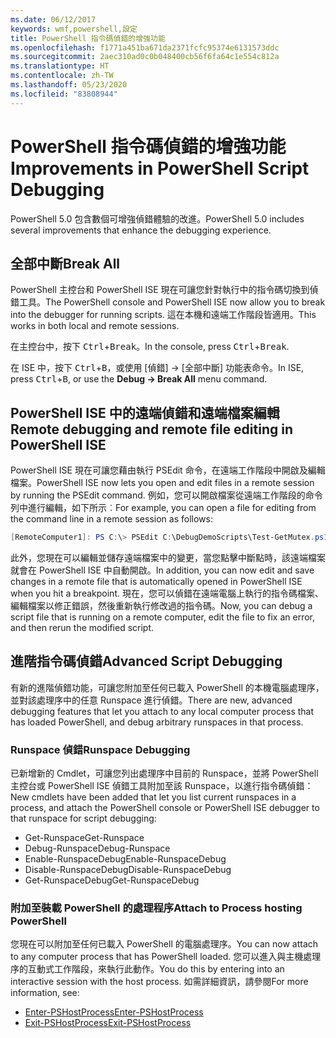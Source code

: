 ```yaml
---
ms.date: 06/12/2017
keywords: wmf,powershell,設定
title: PowerShell 指令碼偵錯的增強功能
ms.openlocfilehash: f1771a451ba671da2371fcfc95374e6131573ddc
ms.sourcegitcommit: 2aec310ad0c0b048400cb56f6fa64c1e554c812a
ms.translationtype: HT
ms.contentlocale: zh-TW
ms.lasthandoff: 05/23/2020
ms.locfileid: "83808944"
---
```

# <a name="improvements-in-powershell-script-debugging"></a><span data-ttu-id="8cbda-103">PowerShell 指令碼偵錯的增強功能</span><span class="sxs-lookup"><span data-stu-id="8cbda-103">Improvements in PowerShell Script Debugging</span></span>

<span data-ttu-id="8cbda-104">PowerShell 5.0 包含數個可增強偵錯體驗的改進。</span><span class="sxs-lookup"><span data-stu-id="8cbda-104">PowerShell 5.0 includes several improvements that enhance the debugging experience.</span></span>

## <a name="break-all"></a><span data-ttu-id="8cbda-105">全部中斷</span><span class="sxs-lookup"><span data-stu-id="8cbda-105">Break All</span></span>

<span data-ttu-id="8cbda-106">PowerShell 主控台和 PowerShell ISE 現在可讓您針對執行中的指令碼切換到偵錯工具。</span><span class="sxs-lookup"><span data-stu-id="8cbda-106">The PowerShell console and PowerShell ISE now allow you to break into the debugger for running scripts.</span></span> <span data-ttu-id="8cbda-107">這在本機和遠端工作階段皆適用。</span><span class="sxs-lookup"><span data-stu-id="8cbda-107">This works in both local and remote sessions.</span></span>

<span data-ttu-id="8cbda-108">在主控台中，按下 <kbd>Ctrl</kbd>+<kbd>Break</kbd>。</span><span class="sxs-lookup"><span data-stu-id="8cbda-108">In the console, press <kbd>Ctrl</kbd>+<kbd>Break</kbd>.</span></span>

<span data-ttu-id="8cbda-109">在 ISE 中，按下 <kbd>Ctrl</kbd>+<kbd>B</kbd>，或使用 [偵錯] -> [全部中斷]  功能表命令。</span><span class="sxs-lookup"><span data-stu-id="8cbda-109">In ISE, press <kbd>Ctrl</kbd>+<kbd>B</kbd>, or use the **Debug -> Break All** menu command.</span></span>

## <a name="remote-debugging-and-remote-file-editing-in-powershell-ise"></a><span data-ttu-id="8cbda-110">PowerShell ISE 中的遠端偵錯和遠端檔案編輯</span><span class="sxs-lookup"><span data-stu-id="8cbda-110">Remote debugging and remote file editing in PowerShell ISE</span></span>

<span data-ttu-id="8cbda-111">PowerShell ISE 現在可讓您藉由執行 PSEdit 命令，在遠端工作階段中開啟及編輯檔案。</span><span class="sxs-lookup"><span data-stu-id="8cbda-111">PowerShell ISE now lets you open and edit files in a remote session by running the PSEdit command.</span></span>
<span data-ttu-id="8cbda-112">例如，您可以開啟檔案從遠端工作階段的命令列中進行編輯，如下所示︰</span><span class="sxs-lookup"><span data-stu-id="8cbda-112">For example, you can open a file for editing from the command line in a remote session as follows:</span></span>

```powershell
[RemoteComputer1]: PS C:\> PSEdit C:\DebugDemoScripts\Test-GetMutex.ps1
```

<span data-ttu-id="8cbda-113">此外，您現在可以編輯並儲存遠端檔案中的變更，當您點擊中斷點時，該遠端檔案就會在 PowerShell ISE 中自動開啟。</span><span class="sxs-lookup"><span data-stu-id="8cbda-113">In addition, you can now edit and save changes in a remote file that is automatically opened in PowerShell ISE when you hit a breakpoint.</span></span> <span data-ttu-id="8cbda-114">現在，您可以偵錯在遠端電腦上執行的指令碼檔案、編輯檔案以修正錯誤，然後重新執行修改過的指令碼。</span><span class="sxs-lookup"><span data-stu-id="8cbda-114">Now, you can debug a script file that is running on a remote computer, edit the file to fix an error, and then rerun the modified script.</span></span>

## <a name="advanced-script-debugging"></a><span data-ttu-id="8cbda-115">進階指令碼偵錯</span><span class="sxs-lookup"><span data-stu-id="8cbda-115">Advanced Script Debugging</span></span>

<span data-ttu-id="8cbda-116">有新的進階偵錯功能，可讓您附加至任何已載入 PowerShell 的本機電腦處理序，並對該處理序中的任意 Runspace 進行偵錯。</span><span class="sxs-lookup"><span data-stu-id="8cbda-116">There are new, advanced debugging features that let you attach to any local computer process that has loaded PowerShell, and debug arbitrary runspaces in that process.</span></span>

### <a name="runspace-debugging"></a><span data-ttu-id="8cbda-117">Runspace 偵錯</span><span class="sxs-lookup"><span data-stu-id="8cbda-117">Runspace Debugging</span></span>

<span data-ttu-id="8cbda-118">已新增新的 Cmdlet，可讓您列出處理序中目前的 Runspace，並將 PowerShell 主控台或 PowerShell ISE 偵錯工具附加至該 Runspace，以進行指令碼偵錯：</span><span class="sxs-lookup"><span data-stu-id="8cbda-118">New cmdlets have been added that let you list current runspaces in a process, and attach the PowerShell console or PowerShell ISE debugger to that runspace for script debugging:</span></span>

- <span data-ttu-id="8cbda-119">Get-Runspace</span><span class="sxs-lookup"><span data-stu-id="8cbda-119">Get-Runspace</span></span>
- <span data-ttu-id="8cbda-120">Debug-Runspace</span><span class="sxs-lookup"><span data-stu-id="8cbda-120">Debug-Runspace</span></span>
- <span data-ttu-id="8cbda-121">Enable-RunspaceDebug</span><span class="sxs-lookup"><span data-stu-id="8cbda-121">Enable-RunspaceDebug</span></span>
- <span data-ttu-id="8cbda-122">Disable-RunspaceDebug</span><span class="sxs-lookup"><span data-stu-id="8cbda-122">Disable-RunspaceDebug</span></span>
- <span data-ttu-id="8cbda-123">Get-RunspaceDebug</span><span class="sxs-lookup"><span data-stu-id="8cbda-123">Get-RunspaceDebug</span></span>

### <a name="attach-to-process-hosting-powershell"></a><span data-ttu-id="8cbda-124">附加至裝載 PowerShell 的處理程序</span><span class="sxs-lookup"><span data-stu-id="8cbda-124">Attach to Process hosting PowerShell</span></span>

<span data-ttu-id="8cbda-125">您現在可以附加至任何已載入 PowerShell 的電腦處理序。</span><span class="sxs-lookup"><span data-stu-id="8cbda-125">You can now attach to any computer process that has PowerShell loaded.</span></span> <span data-ttu-id="8cbda-126">您可以進入與主機處理序的互動式工作階段，來執行此動作。</span><span class="sxs-lookup"><span data-stu-id="8cbda-126">You do this by entering into an interactive session with the host process.</span></span> <span data-ttu-id="8cbda-127">如需詳細資訊，請參閱</span><span class="sxs-lookup"><span data-stu-id="8cbda-127">For more information, see:</span></span>

- [<span data-ttu-id="8cbda-128">Enter-PSHostProcess</span><span class="sxs-lookup"><span data-stu-id="8cbda-128">Enter-PSHostProcess</span></span>](/powershell/module/Microsoft.PowerShell.Core/Enter-PSHostProcess)
- [<span data-ttu-id="8cbda-129">Exit-PSHostProcess</span><span class="sxs-lookup"><span data-stu-id="8cbda-129">Exit-PSHostProcess</span></span>](/powershell/module/Microsoft.PowerShell.Core/Exit-PSHostProcess)
